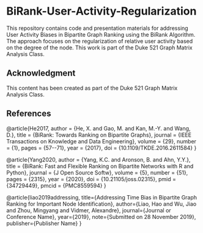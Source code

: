 # BiRank-User-Activity-Regularization

This repository contains code and presentation materials for addressing User Activity Biases in Bipartite Graph Ranking using the BiRank Algorithm. The approach focuses on the regularization of relative user activity based on the degree of the node. This work is part of the Duke 521 Graph Matrix Analysis Class.

## Acknowledgment
This content has been created as part of the Duke 521 Graph Matrix Analysis Class.

## References

@article{He2017,
    author = {He, X. and Gao, M. and Kan, M.-Y. and Wang, D.},
    title = {BiRank: Towards Ranking on Bipartite Graphs},
    journal = {IEEE Transactions on Knowledge and Data Engineering},
    volume = {29},
    number = {1},
    pages = {57--71},
    year = {2017},
    doi = {10.1109/TKDE.2016.2611584}
}

@article{Yang2020,
    author = {Yang, K.C. and Aronson, B. and Ahn, Y.Y.},
    title = {BiRank: Fast and Flexible Ranking on Bipartite Networks with R and Python},
    journal = {J Open Source Softw},
    volume = {5},
    number = {51},
    pages = {2315},
    year = {2020},
    doi = {10.21105/joss.02315},
    pmid = {34729449},
    pmcid = {PMC8559594}
}

@article{liao2019addressing,
  title={Addressing Time Bias in Bipartite Graph Ranking for Important Node Identification},
  author={Liao, Hao and Wu, Jiao and Zhou, Mingyang and Vidmer, Alexandre},
  journal={Journal or Conference Name},
  year={2019},
  note={Submitted on 28 November 2019},
  publisher={Publisher Name}
}
